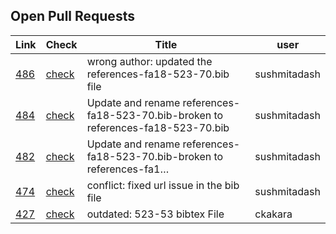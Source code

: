 ## Open Pull Requests

| Link | Check | Title | user |
| --- | --- | --- | --- |
| [486](https://github.com/cloudmesh/technologies/pull/486) | [check](https://github.com/cloudmesh/technologies/pull/486/checks) | wrong author: updated the references-fa18-523-70.bib file | sushmitadash |
| [484](https://github.com/cloudmesh/technologies/pull/484) | [check](https://github.com/cloudmesh/technologies/pull/484/checks) | Update and rename references-fa18-523-70.bib-broken to references-fa18-523-70.bib | sushmitadash |
| [482](https://github.com/cloudmesh/technologies/pull/482) | [check](https://github.com/cloudmesh/technologies/pull/482/checks) | Update and rename references-fa18-523-70.bib-broken to references-fa1… | sushmitadash |
| [474](https://github.com/cloudmesh/technologies/pull/474) | [check](https://github.com/cloudmesh/technologies/pull/474/checks) | conflict: fixed url issue in the bib file | sushmitadash |
| [427](https://github.com/cloudmesh/technologies/pull/427) | [check](https://github.com/cloudmesh/technologies/pull/427/checks) | outdated: 523-53 bibtex File | ckakara |

